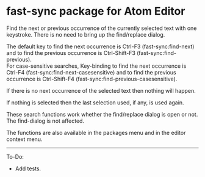 # fast-sync package for Atom Editor

Find the next or previous occurrence of the currently selected text with one keystroke. There is no need to bring up the find/replace dialog.

The default key to find the next occurrence is Ctrl-F3 (fast-sync:find-next) and to find the previous occurrence is Ctrl-Shift-F3 (fast-sync:find-previous).  
For case-sensitive searches, Key-binding to find the next occurrence is Ctrl-F4 (fast-sync:find-next-casesensitive) and to find the previous occurrence is Ctrl-Shift-F4 (fast-sync:find-previous-casesensitive).

If there is no next occurrence of the selected text then nothing will happen.

If nothing is selected then the last selection used, if any, is used again.

These search functions work whether the find/replace dialog is open or not. The find-dialog is not affected.

The functions are also available in the packages menu and in the editor context menu.

------

To-Do:
- Add tests.
